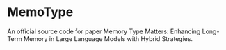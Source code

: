 # MemoType

An official source code for paper Memory Type Matters: Enhancing Long-Term Memory in Large Language Models with Hybrid Strategies.
